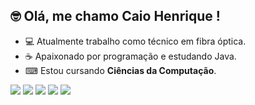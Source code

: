 ## 🤓 Olá, me chamo Caio Henrique !

- 💻 Atualmente trabalho como técnico em fibra óptica.         
- ☕ Apaixonado por programação e estudando Java.
- ⌨ Estou cursando **Ciências da Computação**.
<div>
<a href = "https://beacons.ai/caiohenrks" ><img src="https://img.shields.io/badge/Java-ED8B00?style=for-the-badge&logo=java&logoColor=white"></a>
<a href = "https://beacons.ai/caiohenrks" ><img src="https://img.shields.io/badge/MySQL-00000F?style=for-the-badge&logo=mysql&logoColor=white"></a>
<a href = "https://www.linkedin.com/in/caiohenrks/" ><img src="https://img.shields.io/badge/LinkedIn-0077B5?style=for-the-badge&logo=linkedin&logoColor=white"></a>
<a href = "https://www.instagram.com/caiohenrks/" ><img src="https://img.shields.io/badge/Instagram-E4405F?style=for-the-badge&logo=instagram&logoColor=white"></a>
<a href = "https://beacons.ai/caiohenrks" ><img src="https://img.shields.io/badge/Discord-7289DA?style=for-the-badge&logo=discord&logoColor=white"></a>
 </div>



